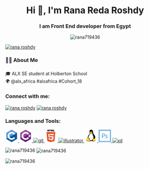 <h1 align="center">Hi 👋, I'm Rana Reda Roshdy</h1>
<h3 align="center">I am Front End developer from Egypt</h3>

<p align="center"> <img src="https://komarev.com/ghpvc/?username=rana719436&label=Profile%20views&color=0e75b6&style=flat" alt="rana719436" /> </p>

<p align="left"> <a href="https://twitter.com/rana roshdy" target="blank"><img src="https://img.shields.io/twitter/follow/rana roshdy?logo=twitter&style=for-the-badge" alt="rana roshdy" /></a> </p>
<h3 align="left">👩‍💻  About Me</h3>

###

<p align="left">🎓 ALX SE student at Holberton School<br>🌍 @alx_africa #alxafrica #Cohort_18</p>

<h3 align="left">Connect with me:</h3>
<p align="left">
<a href="https://twitter.com/rana roshdy" target="blank"><img align="center" src="https://raw.githubusercontent.com/rahuldkjain/github-profile-readme-generator/master/src/images/icons/Social/twitter.svg" alt="rana roshdy" height="30" width="40" /></a>
<a href="https://linkedin.com/in/rana roshdy" target="blank"><img align="center" src="https://raw.githubusercontent.com/rahuldkjain/github-profile-readme-generator/master/src/images/icons/Social/linked-in-alt.svg" alt="rana roshdy" height="30" width="40" /></a>
</p>

<h3 align="left">Languages and Tools:</h3>
<p align="left"> <a href="https://www.cprogramming.com/" target="_blank" rel="noreferrer"> <img src="https://raw.githubusercontent.com/devicons/devicon/master/icons/c/c-original.svg" alt="c" width="40" height="40"/> </a> <a href="https://www.w3schools.com/cs/" target="_blank" rel="noreferrer"> <img src="https://raw.githubusercontent.com/devicons/devicon/master/icons/csharp/csharp-original.svg" alt="csharp" width="40" height="40"/> </a> <a href="https://git-scm.com/" target="_blank" rel="noreferrer"> <img src="https://www.vectorlogo.zone/logos/git-scm/git-scm-icon.svg" alt="git" width="40" height="40"/> </a> <a href="https://www.w3.org/html/" target="_blank" rel="noreferrer"> <img src="https://raw.githubusercontent.com/devicons/devicon/master/icons/html5/html5-original-wordmark.svg" alt="html5" width="40" height="40"/> </a> <a href="https://www.adobe.com/in/products/illustrator.html" target="_blank" rel="noreferrer"> <img src="https://www.vectorlogo.zone/logos/adobe_illustrator/adobe_illustrator-icon.svg" alt="illustrator" width="40" height="40"/> </a> <a href="https://www.linux.org/" target="_blank" rel="noreferrer"> <img src="https://raw.githubusercontent.com/devicons/devicon/master/icons/linux/linux-original.svg" alt="linux" width="40" height="40"/> </a> <a href="https://www.photoshop.com/en" target="_blank" rel="noreferrer"> <img src="https://raw.githubusercontent.com/devicons/devicon/master/icons/photoshop/photoshop-line.svg" alt="photoshop" width="40" height="40"/> </a> <a href="https://www.adobe.com/products/xd.html" target="_blank" rel="noreferrer"> <img src="https://cdn.worldvectorlogo.com/logos/adobe-xd.svg" alt="xd" width="40" height="40"/> </a> </p>

<p><img align="left" src="https://github-readme-stats.vercel.app/api/top-langs?username=rana719436&show_icons=true&locale=en&layout=compact" alt="rana719436" /></p>

<p>&nbsp;<img align="center" src="https://github-readme-stats.vercel.app/api?username=rana719436&show_icons=true&locale=en" alt="rana719436" /></p>

<p><img align="center" src="https://github-readme-streak-stats.herokuapp.com/?user=rana719436&" alt="rana719436" /></p>


